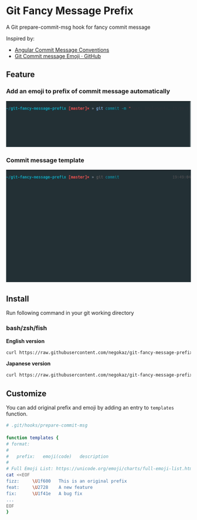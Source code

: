 # Git Fancy Message Prefix

A Git prepare-commit-msg hook for fancy commit message

Inspired by:

- [Angular Commit Message Conventions](https://github.com/angular/angular.js/blob/v1.7.2/DEVELOPERS.md#type)
- [Git Commit message Emoji · GitHub](https://gist.github.com/parmentf/035de27d6ed1dce0b36a)

## Feature

### Add an emoji to prefix of commit message automatically

![](docs/img/commit-with-message.gif)

### Commit message template

![](docs/img/commit-template.gif)

## Install

Run following command in your git working directory

### bash/zsh/fish

**English version**

```bash
curl https://raw.githubusercontent.com/negokaz/git-fancy-message-prefix/master/prepare-commit-msg.en -o .git/hooks/prepare-commit-msg && chmod +x .git/hooks/prepare-commit-msg
```

**Japanese version**

```bash
curl https://raw.githubusercontent.com/negokaz/git-fancy-message-prefix/master/prepare-commit-msg.ja -o .git/hooks/prepare-commit-msg && chmod +x .git/hooks/prepare-commit-msg
```

## Customize

You can add original prefix and emoji by adding an entry to `templates` function.

```bash
# .git/hooks/prepare-commit-msg

function templates {
# format:
#
#   prefix:   emoji(code)   description
#
# Full Emoji List: https://unicode.org/emoji/charts/full-emoji-list.html
cat <<EOF
fizz:     \U1f600   This is an original prefix
feat:     \U2728    A new feature
fix:      \U1f41e   A bug fix
...
EOF
}
```
